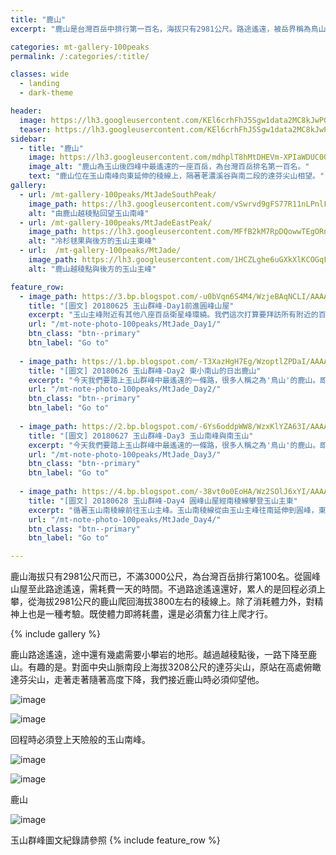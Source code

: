 ```yaml
---
title: "鹿山"
excerpt: "鹿山是台灣百岳中排行第一百名，海拔只有2981公尺。路途遙遠，被岳界稱為鳥山。"

categories: mt-gallery-100peaks
permalink: /:categories/:title/

classes: wide
  - landing
  - dark-theme

header:
  image: https://lh3.googleusercontent.com/KEl6crhFhJ5Sgw1data2MC8kJwPGu-sJ-fwPTPSMPDbYXlGqR86iz3mlHojSSbD-TGLbt8b8qts4MKqxk9c=w1920-h1080
  teaser: https://lh3.googleusercontent.com/KEl6crhFhJ5Sgw1data2MC8kJwPGu-sJ-fwPTPSMPDbYXlGqR86iz3mlHojSSbD-TGLbt8b8qts4MKqxk9c=w330-h220
sidebar:
  - title: "鹿山"
    image: https://lh3.googleusercontent.com/mdhplT8hMtDHEVm-XPIaWDUC00oNCg8MicSu63Di-0knzGzeQwQsc0xPCKEG6AATRuDvAjw0I_l9s_6LsDc=w1920-h1080
    image_alt: "鹿山為玉山後四峰中最遙遠的一座百岳，為台灣百岳排名第一百名。"
    text: "鹿山位在玉山南峰向東延伸的稜線上，隔著荖濃溪谷與南二段的達芬尖山相望。"
gallery:
  - url: /mt-gallery-100peaks/MtJadeSouthPeak/
    image_path: https://lh3.googleusercontent.com/vSwrvd9gFS77R11nLPnlF8pntOMqosrwma1kaDRJEeshwaEl4h06jjZBbGMjH2KlZolWQG_Q9LF8QESFf8A=w1920-h1080
    alt: "由鹿山越稜點回望玉山南峰"
  - url: /mt-gallery-100peaks/MtJadeEastPeak/
    image_path: https://lh3.googleusercontent.com/MFfB2kM7RpDQowwTEgORnuHwDBWIdx72_s037P5L_o6Ig_smT2zZl0J4o4-Gtnk7B4sQYHG4gAPkqN-ZqdI=w1920-h1080
    alt: "冷杉毬果與後方的玉山主東峰"
  - url:  /mt-gallery-100peaks/MtJade/
    image_path: https://lh3.googleusercontent.com/1HCZLghe6uGXkXlKCOGqF92vgdc8U6Zz5BGnuDPdSEhWTDGNisLm-Wz8y-U8GvU-0uZ1uPQari8we5RSHVw=w1920-h1080
    alt: "鹿山越稜點與後方的玉山主峰"

feature_row:
  - image_path: https://3.bp.blogspot.com/-u0bVqn6S4M4/WzjeBAqNCLI/AAAAAAAA22w/mIC6J3mBFNAfUhbbNuHIYWy38DFhuNdBwCPcBGAYYCw/s640/_MG_8385.JPG
    title: "[圖文] 20180625 玉山群峰-Day1前進圓峰山屋"
    excerpt: "玉山主峰附近有其他八座百岳衛星峰環繞。我們這次打算要拜訪所有附近的百岳，通稱玉山群峰。這次我們拜訪次序為：玉山前峰、東小南山、鹿山、玉山南峰、南玉山、玉山主峰、玉山東峰、玉山西峰。以及我們後來漏掉沒去的玉山北峰。"
    url: "/mt-note-photo-100peaks/MtJade_Day1/"
    btn_class: "btn--primary"
    btn_label: "Go to"
  
  - image_path: https://1.bp.blogspot.com/-T3XazHgH7Eg/WzoptlZPDaI/AAAAAAAA25I/k2yLYVNK428h9cc7gjn6yzYdTPaZXt17ACEwYBhgL/s640/_MG_8455.JPG
    title: "[圖文] 20180626 玉山群峰-Day2 東小南山的日出鹿山"
    excerpt: "今天我們要踏上玉山群峰中最遙遠的一條路，很多人稱之為'鳥山'的鹿山。即使是夏天，海拔超過三千六的圓峰山屋凌晨的溫度可是只有個位數，要爬出睡袋需要下很大的決心。今天我們要爬的山包含東小南山以及鹿山，這兩座山為玉山群峰後四峰之中相對遙遠的兩座百岳。"
    url: "/mt-note-photo-100peaks/MtJade_Day2/"
    btn_class: "btn--primary"
    btn_label: "Go to"
  
  - image_path: https://2.bp.blogspot.com/-6Ys6oddpWW8/WzxKlYZA63I/AAAAAAAA3AI/aQ1p1XjCExAVXrbo4MHfp_ymqBjN6ONUACPcBGAYYCw/s640/_MG_8683.JPG
    title: "[圖文] 20180627 玉山群峰-Day3 玉山南峰與南玉山"
    excerpt: "今天我們要踏上玉山群峰中最遙遠的一條路，很多人稱之為'鳥山'的鹿山。即使是夏天，海拔超過三千六的圓峰山屋凌晨的溫度可是只有個位數，要爬出睡袋需要下很大的決心。今天我們要爬的山包含東小南山以及鹿山，這兩座山為玉山群峰後四峰之中相對遙遠的兩座百岳。"
    url: "/mt-note-photo-100peaks/MtJade_Day3/"
    btn_class: "btn--primary"
    btn_label: "Go to"
  
  - image_path: https://4.bp.blogspot.com/-38vt0o0EoHA/Wz2SOlJ6xYI/AAAAAAAA3IE/d0PN9U9fH5830P8uTz--24hmlS_oQxXjgCPcBGAYYCw/s640/_MG_8794.JPG
    title: "[圖文] 20180628 玉山群峰-Day4 圓峰山屋經南稜線攀登玉山主東"
    excerpt: "循著玉山南稜線前往玉山主峰。玉山南稜線從由玉山主峰往南延伸到圓峰，東西兩側一起侵蝕這條稜線，使得這條稜線的地質破碎，走在南稜線上，往左往右看都是斷崖。如果想要知道自己有沒有懼高症，來一趟南稜線就對了。"
    url: "/mt-note-photo-100peaks/MtJade_Day4/"
    btn_class: "btn--primary"
    btn_label: "Go to"

---
```


鹿山海拔只有2981公尺而已，不滿3000公尺，為台灣百岳排行第100名。從圓峰山屋至此路途遙遠，需耗費一天的時間。不過路途遙遠還好，累人的是回程必須上攀，從海拔2981公尺的鹿山爬回海拔3800左右的稜線上。除了消耗體力外，對精神上也是一種考驗。既使體力即將耗盡，還是必須奮力往上爬才行。

{% include gallery %}

鹿山路途遙遠，途中還有幾處需要小攀岩的地形。越過越稜點後，一路下降至鹿山。有趣的是。對面中央山脈南段上海拔3208公尺的達芬尖山，原站在高處俯瞰達芬尖山，走著走著隨著高度下降，我們接近鹿山時必須仰望他。

![image](https://lh3.googleusercontent.com/UF7MantsCU9hIAbcED16Snd-sa2ZHB78y82pTDypUZud7HiZN2TUftjLnGHvgnRM-Tax88pMHDFavblx9Ig=w1920-h1080)

![image](https://lh3.googleusercontent.com/MIUcZI2nn813AevA4kW7b9yH2fditGmkOlkBvdGZ3S0Jaw3zHuKL40Xei37TTqwWEpoTQMLWq9k-NpBxL1c=w1920-h1080)

回程時必須登上天險般的玉山南峰。

![image](https://lh3.googleusercontent.com/WmNdFlmZsMb5LtEBrn6oTJmfi482C-O65BxIwzoTsf-FK51IM1w8Dw06VWsGBIKkhjsTvtbPRdJfcttlJQU=w1920-h1080)

![image](https://lh3.googleusercontent.com/LMd7kk_BPl-G4wHawtI6ybcpJHVSSxsE4x7ejPlPO47gxKJnpPuqcxHF6fyHJ4IGXMG9I10xm2oxzGkml2c=w1920-h1080)

鹿山

![image](https://lh3.googleusercontent.com/mdhplT8hMtDHEVm-XPIaWDUC00oNCg8MicSu63Di-0knzGzeQwQsc0xPCKEG6AATRuDvAjw0I_l9s_6LsDc=w1920-h1080)  

玉山群峰圖文紀錄請參照
{% include feature_row %}
